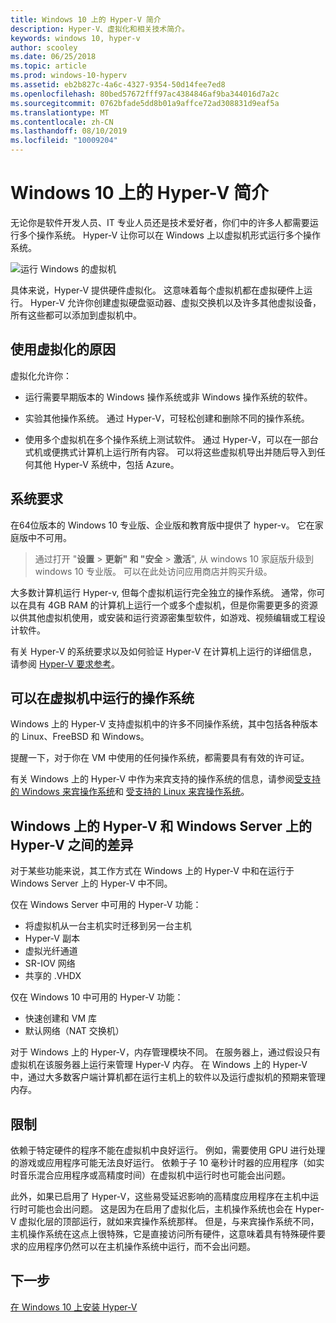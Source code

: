 ```yaml
---
title: Windows 10 上的 Hyper-V 简介
description: Hyper-V、虚拟化和相关技术简介。
keywords: windows 10, hyper-v
author: scooley
ms.date: 06/25/2018
ms.topic: article
ms.prod: windows-10-hyperv
ms.assetid: eb2b827c-4a6c-4327-9354-50d14fee7ed8
ms.openlocfilehash: 80bed57672fff97ac4384846af9ba344016d7a2c
ms.sourcegitcommit: 0762bfade5dd8b01a9affce72ad308831d9eaf5a
ms.translationtype: MT
ms.contentlocale: zh-CN
ms.lasthandoff: 08/10/2019
ms.locfileid: "10009204"
---
```

# <a name="introduction-to-hyper-v-on-windows-10"></a>Windows 10 上的 Hyper-V 简介

无论你是软件开发人员、IT 专业人员还是技术爱好者，你们中的许多人都需要运行多个操作系统。 Hyper-V 让你可以在 Windows 上以虚拟机形式运行多个操作系统。

![运行 Windows 的虚拟机](media/HyperVNesting.png)

具体来说，Hyper-V 提供硬件虚拟化。  这意味着每个虚拟机都在虚拟硬件上运行。  Hyper-V 允许你创建虚拟硬盘驱动器、虚拟交换机以及许多其他虚拟设备，所有这些都可以添加到虚拟机中。

## <a name="reasons-to-use-virtualization"></a>使用虚拟化的原因

虚拟化允许你：

* 运行需要早期版本的 Windows 操作系统或非 Windows 操作系统的软件。

* 实验其他操作系统。 通过 Hyper-V，可轻松创建和删除不同的操作系统。

* 使用多个虚拟机在多个操作系统上测试软件。 通过 Hyper-V，可以在一部台式机或便携式计算机上运行所有内容。 可以将这些虚拟机导出并随后导入到任何其他 Hyper-V 系统中，包括 Azure。

## <a name="system-requirements"></a>系统要求

在64位版本的 Windows 10 专业版、企业版和教育版中提供了 hyper-v。 它在家庭版中不可用。

> 通过打开 "**设置** > **更新" 和 "安全** > **激活**", 从 windows 10 家庭版升级到 windows 10 专业版。 可以在此处访问应用商店并购买升级。

大多数计算机运行 Hyper-v, 但每个虚拟机运行完全独立的操作系统。  通常，你可以在具有 4GB RAM 的计算机上运行一个或多个虚拟机，但是你需要更多的资源以供其他虚拟机使用，或安装和运行资源密集型软件，如游戏、视频编辑或工程设计软件。

有关 Hyper-V 的系统要求以及如何验证 Hyper-V 在计算机上运行的详细信息，请参阅 [Hyper-V 要求参考](../reference/hyper-v-requirements.md)。

## <a name="operating-systems-you-can-run-in-a-virtual-machine"></a>可以在虚拟机中运行的操作系统

Windows 上的 Hyper-V 支持虚拟机中的许多不同操作系统，其中包括各种版本的 Linux、FreeBSD 和 Windows。

提醒一下，对于你在 VM 中使用的任何操作系统，都需要具有有效的许可证。

有关 Windows 上的 Hyper-V 中作为来宾支持的操作系统的信息，请参阅[受支持的 Windows 来宾操作系统](supported-guest-os.md)和 [受支持的 Linux 来宾操作系统](https://docs.microsoft.com/windows-server/virtualization/hyper-v/Supported-Linux-and-FreeBSD-virtual-machines-for-Hyper-V-on-Windows)。

## <a name="differences-between-hyper-v-on-windows-and-hyper-v-on-windows-server"></a>Windows 上的 Hyper-V 和 Windows Server 上的 Hyper-V 之间的差异

对于某些功能来说，其工作方式在 Windows 上的 Hyper-V 中和在运行于 Windows Server 上的 Hyper-V 中不同。

仅在 Windows Server 中可用的 Hyper-V 功能：

* 将虚拟机从一台主机实时迁移到另一台主机
* Hyper-V 副本
* 虚拟光纤通道
* SR-IOV 网络
* 共享的 .VHDX

仅在 Windows 10 中可用的 Hyper-V 功能：

* 快速创建和 VM 库
* 默认网络（NAT 交换机）

对于 Windows 上的 Hyper-V，内存管理模块不同。 在服务器上，通过假设只有虚拟机在该服务器上运行来管理 Hyper-V 内存。 在 Windows 上的 Hyper-V 中，通过大多数客户端计算机都在运行主机上的软件以及运行虚拟机的预期来管理内存。

## <a name="limitations"></a>限制

依赖于特定硬件的程序不能在虚拟机中良好运行。 例如，需要使用 GPU 进行处理的游戏或应用程序可能无法良好运行。 依赖于子 10 毫秒计时器的应用程序（如实时音乐混合应用程序或高精度时间）在虚拟机中运行时也可能会出问题。

此外，如果已启用了 Hyper-V，这些易受延迟影响的高精度应用程序在主机中运行时可能也会出问题。  这是因为在启用了虚拟化后，主机操作系统也会在 Hyper-V 虚拟化层的顶部运行，就如来宾操作系统那样。 但是，与来宾操作系统不同，主机操作系统在这点上很特殊，它是直接访问所有硬件，这意味着具有特殊硬件要求的应用程序仍然可以在主机操作系统中运行，而不会出问题。

## <a name="next-step"></a>下一步

[在 Windows 10 上安装 Hyper-V](../quick-start/enable-hyper-v.md)
